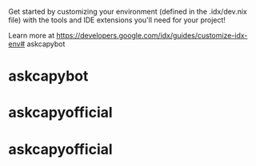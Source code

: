 Get started by customizing your environment (defined in the .idx/dev.nix file) with the tools and IDE extensions you'll need for your project!

Learn more at https://developers.google.com/idx/guides/customize-idx-env# askcapybot
# askcapybot
# askcapyofficial
# askcapyofficial
